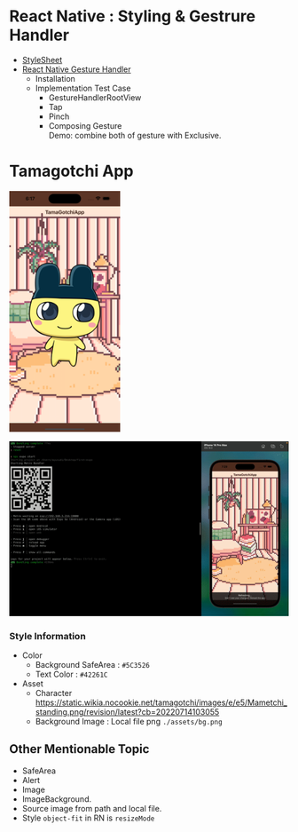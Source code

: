 # React Native : Styling & Gestrure Handler

- [StyleSheet](https://reactnative.dev/docs/stylesheet)
- [React Native Gesture Handler](https://docs.swmansion.com/react-native-gesture-handler/)
  - Installation
  - Implementation Test Case
    - GestureHandlerRootView
    - Tap
    - Pinch
    - Composing Gesture  
      Demo: combine both of gesture with Exclusive.

# Tamagotchi App

<img src="./demo.png" width="200" />

![demo](./demo.gif)

### Style Information

- Color
  - Background SafeArea : `#5C3526`
  - Text Color : `#42261C`
- Asset
  - Character  
    https://static.wikia.nocookie.net/tamagotchi/images/e/e5/Mametchi_standing.png/revision/latest?cb=20220714103055
  - Background Image : Local file png `./assets/bg.png`

## Other Mentionable Topic

- SafeArea
- Alert
- Image
- ImageBackground.
- Source image from path and local file.
- Style `object-fit` in RN is `resizeMode`
